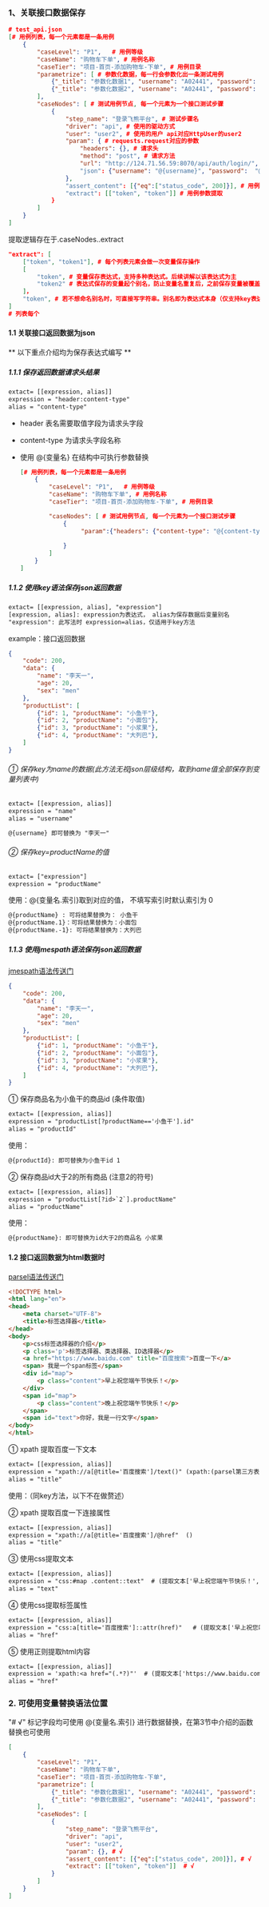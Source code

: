 ### 1、关联接口数据保存

```json
# test_api.json
[# 用例列表，每一个元素都是一条用例
    {
        "caseLevel": "P1",   # 用例等级
        "caseName": "购物车下单", # 用例名称
        "caseTier": "项目-首页-添加购物车-下单", # 用例目录
        "parametrize": [ # 参数化数据，每一行会参数化出一条测试用例
            {"_title": "参数化数据1", "username": "A02441", "password":  "Xu173798"},
            {"_title": "参数化数据2", "username": "A02441", "password":  "xu1"}
        ],
        "caseNodes": [ # 测试用例节点, 每一个元素为一个接口测试步骤
            {
                "step_name": "登录飞熊平台", # 测试步骤名
                "driver": "api", # 使用的驱动方式
                "user": "user2", # 使用的用户 api对应HttpUser的user2
                "param": { # requests.request对应的参数
                    "headers": {}, # 请求头
                    "method": "post", # 请求方法
                    "url": "http://124.71.56.59:8070/api/auth/login/", # 请求域名不填写默认使用projectSetting.json default域名 eg. /api/auth/login/= {default}/api/auth/login/
                    "json": {"username": "@{username}", "password":  "@{password}"} # @{xxxx}为参数替换，后续会详述
                },
                "assert_content": [{"eq":["status_code", 200]}], # 用例断言
                "extract": [["token", "token"]] # 用例参数提取
            }
        ]
    }
]
```

提取逻辑存在于<int>.caseNodes.<int>.extract

```json
"extract": [
    ["token", "token1"], # 每个列表元素会做一次变量保存操作
    [
        "token", # 变量保存表达式，支持多种表达式。后续讲解以该表达式为主
        "token2" # 表达式保存的变量起个别名，防止变量名重复后，之前保存变量被覆盖
	]，
	"token", # 若不想命名别名时，可直接写字符串。别名即为表达式本身（仅支持key表达式）
] 
# 列表每个
```



#### 1.1 关联接口返回数据为json

** 以下重点介绍均为保存表达式编写 **

##### 1.1.1 保存返回数据请求头结果

```txt
extact= [[expression, alias]]
expression = "header:content-type"
alias = "content-type"
```

-   header 表名需要取值字段为请求头字段

-   content-type 为请求头字段名称

-   使用 @{变量名} 在结构中可执行参数替换

    ```json
    [# 用例列表，每一个元素都是一条用例
        {
            "caseLevel": "P1",   # 用例等级
            "caseName": "购物车下单", # 用例名称
            "caseTier": "项目-首页-添加购物车-下单", # 用例目录
    
            "caseNodes": [ # 测试用例节点, 每一个元素为一个接口测试步骤
                {
                     "param":{"headers": {"content-type": "@{content-type}"}}   
      
                }
            ]
        }
    ]
    ```

##### 1.1.2 使用key语法保存json返回数据

```txt
extact= [[expression, alias], "expression"]
[expression, alias]: expression为表达式， alias为保存数据后变量别名
"expression": 此写法时 expression=alias，仅适用于key方法
```



example：接口返回数据

```json
{
    "code": 200,
    "data": {
        "name": "李天一",
        "age": 20,
        "sex": "men"
    },
    "productList": [
        {"id": 1, "productName": "小鱼干"},
        {"id": 2, "productName": "小面包"},
        {"id": 3, "productName": "小浆果"},
        {"id": 4, "productName": "大列巴"},
    ]
}
```

###### ① 保存key为name的数据(此方法无视json层级结构，取到name值全部保存到变量列表中)

```txt
extact= [[expression, alias]]
expression = "name"
alias = "username"
```

```txt
@{username} 即可替换为 "李天一"
```

###### ② 保存key=productName的值

```txt
extact= ["expression"]
expression = "productName"
```

使用：@{变量名.索引}取到对应的值， 不填写索引时默认索引为 0

```txt
@{productName} : 可将结果替换为： 小鱼干
@{productName.1}：可将结果替换为：小面包
@{productName.-1}: 可将结果替换为：大列巴
```



##### 1.1.3 使用jmespath语法保存json返回数据

[jmespath语法传送门](https://blog.csdn.net/qq_33528044/article/details/115454953)

```json
{
    "code": 200,
    "data": {
        "name": "李天一",
        "age": 20,
        "sex": "men"
    },
    "productList": [
        {"id": 1, "productName": "小鱼干"},
        {"id": 2, "productName": "小面包"},
        {"id": 3, "productName": "小浆果"},
        {"id": 4, "productName": "大列巴"},
    ]
}
```

① 保存商品名为小鱼干的商品id (条件取值)

```txt
extact= [[expression, alias]]
expression = "productList[?productName=='小鱼干'].id"
alias = "productId"
```

使用：

```txt
@{productId}: 即可替换为小鱼干id 1
```

② 保存商品id大于2的所有商品 (注意2的符号)

```txt
extact= [[expression, alias]]
expression = "productList[?id>`2`].productName"
alias = "productName"
```

使用：

```txt
@{productName}: 即可替换为id大于2的商品名 小浆果
```

#### 1.2 接口返回数据为html数据时

[parsel语法传送门](https://blog.csdn.net/qq_33528044/article/details/119424026)

```html
<!DOCTYPE html>
<html lang="en">
<head>
    <meta charset="UTF-8">
    <title>标签选择器</title>
</head>
<body>
    <p>css标签选择器的介绍</p>
    <p class='p'>标签选择器、类选择器、ID选择器</p>
    <a href="https://www.baidu.com" title="百度搜索">百度一下</a>
    <span> 我是一个span标签</span>
    <div id="map">
        <p class="content">早上祝您端午节快乐！</p>
    </div>
    <span id="map">
        <p class="content">晚上祝您端午节快乐！</p>
    </span>
    <span id="text">你好，我是一行文字</span>
</body>
</html>
```

① xpath 提取百度一下文本

```txt
extact= [[expression, alias]]
expression = "xpath://a[@title='百度搜索']/text()" (xpath:(parsel第三方表达式))
alias = "title"
```

使用：（同key方法，以下不在做赘述）

② xpath 提取百度一下连接属性

```txt
extact= [[expression, alias]]
expression = "xpath://a[@title='百度搜索']/@href"  ()
alias = "title"
```

③ 使用css提取文本

```txt
extact= [[expression, alias]]
expression = "css:#map .content::text"  # (提取文本['早上祝您端午节快乐！', '晚上祝您端午节快乐！'])
alias = "text"
```



④ 使用css提取标签属性

```txt
extact= [[expression, alias]]
expression = "css:a[title='百度搜索']::attr(href)"   # (提取文本['早上祝您端午节快乐！', '晚上祝您端午节快乐！'])
alias = "href"
```



⑤ 使用正则提取html内容

```txt
extact= [[expression, alias]]
expression = 'xpath:<a href="(.*?)"'  # (提取文本['https://www.baidu.com'])
alias = "href"
```



### 2. 可使用变量替换语法位置

"# √" 标记字段均可使用 @{变量名.索引} 进行数据替换，在第3节中介绍的函数替换也可使用

```json
[
    {
        "caseLevel": "P1",
        "caseName": "购物车下单",
        "caseTier": "项目-首页-添加购物车-下单",
        "parametrize": [
            {"_title": "参数化数据1", "username": "A02441", "password":  "Xu173798"},
            {"_title": "参数化数据2", "username": "A02441", "password":  "xu1"}
        ],
        "caseNodes": [
            {
                "step_name": "登录飞熊平台",
                "driver": "api",
                "user": "user2",
                "param": {}, # √
                "assert_content": [{"eq":["status_code", 200]}], # √
                "extract": [["token", "token"]]  # √
            }
        ]
    }
]
```



